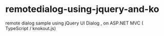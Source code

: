 # remotedialog-using-jquery-and-ko
remote dialog sample using jQuery UI Dialog , on ASP.NET MVC ( TypeScript / knokout.js)
